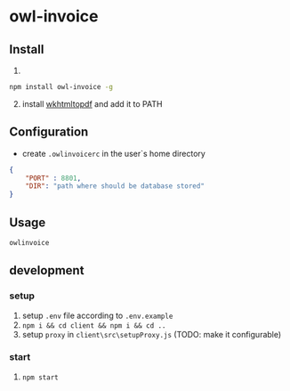 # owl-invoice

## Install
1.
```sh
npm install owl-invoice -g
```
2. install [wkhtmltopdf](https://wkhtmltopdf.org/downloads.html) and add it to PATH

## Configuration
- create `.owlinvoicerc` in the user`s home directory
```json
{
    "PORT" : 8801,
    "DIR": "path where should be database stored"
}
```

## Usage
```sh
owlinvoice
```

## development
### setup
1. setup `.env` file according to `.env.example`
2. `npm i && cd client && npm i && cd ..`
3. setup `proxy` in `client\src\setupProxy.js` (TODO: make it configurable)
### start
1. `npm start`